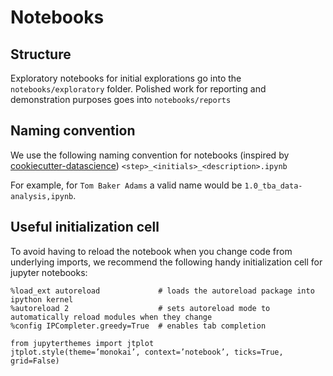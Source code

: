 # Notebooks
## Structure
Exploratory notebooks for initial explorations go into the `notebooks/exploratory` folder.
Polished work for reporting and demonstration purposes goes into `notebooks/reports`

## Naming convention
We use the following naming convention for notebooks (inspired by [cookiecutter-datascience](https://drivendata.github.io/cookiecutter-data-science/#notebooks-are-for-exploration-and-communication))
```<step>_<initials>_<description>.ipynb```

For example, for `Tom Baker Adams` a valid name would be `1.0_tba_data-analysis,ipynb`.

## Useful initialization cell
To avoid having to reload the notebook when you change code from underlying imports, we recommend the following handy initialization cell for jupyter notebooks:
```
%load_ext autoreload             # loads the autoreload package into ipython kernel
%autoreload 2                    # sets autoreload mode to automatically reload modules when they change
%config IPCompleter.greedy=True  # enables tab completion
```


```
from jupyterthemes import jtplot
jtplot.style(theme=’monokai’, context=’notebook’, ticks=True, grid=False)
```

